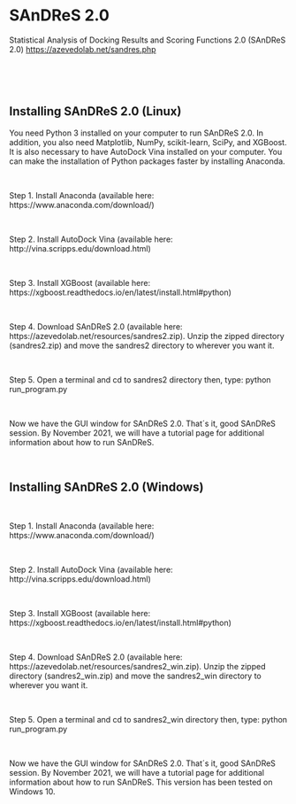 # SAnDReS 2.0
Statistical Analysis of Docking Results and Scoring Functions 2.0 (SAnDReS 2.0)
https://azevedolab.net/sandres.php
<P>&nbsp;</P>
<P>&nbsp;</P>
<H2>Installing SAnDReS 2.0 (Linux)</H2>  
You need Python 3 installed on your computer to run SAnDReS 2.0. In addition, you also need Matplotlib, NumPy, scikit-learn, SciPy, and XGBoost. It is also necessary to have AutoDock Vina installed on your computer. You can make the installation of Python packages faster by installing Anaconda. 
<P>&nbsp;</P>
Step 1. Install Anaconda (available here: https://www.anaconda.com/download/)
<P>&nbsp;</P>
Step 2. Install AutoDock Vina (available here: http://vina.scripps.edu/download.html)
<P>&nbsp;</P>
Step 3. Install XGBoost (available here: https://xgboost.readthedocs.io/en/latest/install.html#python)
<P>&nbsp;</P>
Step 4. Download SAnDReS 2.0 (available here: https://azevedolab.net/resources/sandres2.zip). Unzip the zipped directory (sandres2.zip) and move the sandres2 directory to wherever you want it.
<P>&nbsp;</P>
Step 5. Open a terminal and cd to sandres2 directory then, type: python run_program.py 
<P>&nbsp;</P>
Now we have the GUI window for SAnDReS 2.0. That´s it, good SAnDReS session. By November 2021, we will have a tutorial page for additional information about how to run SAnDReS.
<P>&nbsp;</P>
<H2>Installing SAnDReS 2.0 (Windows)</H2>  
<P>&nbsp;</P>
Step 1. Install Anaconda (available here: https://www.anaconda.com/download/)
<P>&nbsp;</P>
Step 2. Install AutoDock Vina (available here: http://vina.scripps.edu/download.html)
<P>&nbsp;</P>
Step 3. Install XGBoost (available here: https://xgboost.readthedocs.io/en/latest/install.html#python)
<P>&nbsp;</P>
Step 4. Download SAnDReS 2.0 (available here: https://azevedolab.net/resources/sandres2_win.zip). Unzip the zipped directory (sandres2_win.zip) and move the sandres2_win directory to wherever you want it.
<P>&nbsp;</P>
Step 5. Open a terminal and cd to sandres2_win directory then, type: python run_program.py 
<P>&nbsp;</P>
Now we have the GUI window for SAnDReS 2.0. That´s it, good SAnDReS session. By November 2021, we will have a tutorial page for additional information about how to run SAnDReS. This version has been tested on Windows 10.
